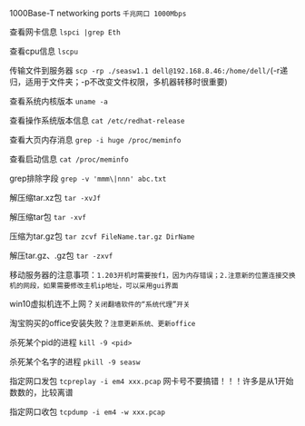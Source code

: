 1000Base-T networking ports `千兆网口 1000Mbps`

查看网卡信息 `lspci |grep Eth`

查看cpu信息 `lscpu`

传输文件到服务器 `scp -rp ./seasw1.1 dell@192.168.8.46:/home/dell/`(-r递归，适用于文件夹；-p不改变文件权限，多机器转移时很重要)

查看系统内核版本 `uname -a`

查看操作系统版本信息 `cat /etc/redhat-release`

查看大页内存消息 `grep -i huge /proc/meminfo`

查看启动信息 `cat /proc/meminfo`

grep排除字段 `grep -v 'mmm\|nnn' abc.txt  `

解压缩tar.xz包 `tar -xvJf`

解压缩tar包 `tar -xvf`

压缩为tar.gz包 `tar zcvf FileName.tar.gz DirName`

解压tar.gz、.gz包 `tar -zxvf`

移动服务器的注意事项：`1.203开机时需要按f1，因为内存错误；2.注意新的位置连接交换机的网段，如果需要修改主机ip地址，可以采用gui界面`

win10虚拟机连不上网？`关闭翻墙软件的“系统代理”开关`

淘宝购买的office安装失败？`注意更新系统、更新office`

杀死某个pid的进程 `kill -9 <pid>`

杀死某个名字的进程 `pkill -9 seasw`

指定网口发包 `tcpreplay -i em4 xxx.pcap`  网卡号不要搞错！！！许多是从1开始数数的，比较离谱

指定网口收包 `tcpdump -i em4 -w xxx.pcap`

